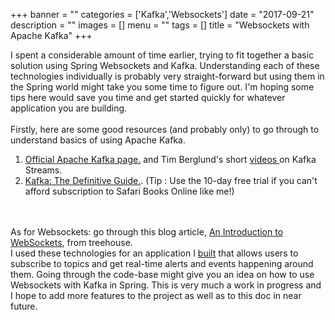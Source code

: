 +++
banner = ""
categories = ['Kafka','Websockets']
date = "2017-09-21"
description = ""
images = []
menu = ""
tags = []
title = "Websockets with Apache Kafka"
+++

I spent a considerable amount of time earlier, trying to fit together a basic solution using Spring Websockets and Kafka. Understanding each of these technologies individually is probably very straight-forward but using them in the Spring world might take you some time to figure out.  I'm hoping some tips here would save you time and get started quickly for whatever application you are building.
<br><br>
Firstly, here are some good resources (and probably only) to go through to understand basics of using Apache Kafka. 
1. <a href="https://kafka.apache.org/quickstart">Official Apache Kafka page.</a> and Tim Berglund's short <a href="https://kafka.apache.org/documentation/streams/">videos </a> on Kafka Streams.
2. <a href="http://shop.oreilly.com/product/0636920044123.do">Kafka: The Definitive Guide.</a>. (Tip : Use the 10-day free trial if you can't afford subscription to Safari Books Online like me!)

<br><br>
As for Websockets: go through this blog article, <a href="http://blog.teamtreehouse.com/an-introduction-to-websockets">  An Introduction to WebSockets</a>, from treehouse.
<br>
I used these technologies for an application I <a href="https://github.com/DixitPatel/livesocial">built</a> that allows users to subscribe to topics and get real-time alerts and events happening around them. Going through the code-base might give you an idea on how to use Websockets with Kafka in Spring. This is very much a work in progress and I hope to add more features to the project as well as to this doc in near future. 
